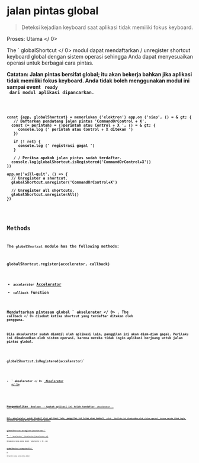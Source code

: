 # jalan pintas global

> Deteksi kejadian keyboard saat aplikasi tidak memiliki fokus keyboard.

Proses:  Utama </ 0></p> 

The ` globalShortcut </ 0> modul dapat mendaftarkan / unregister shortcut keyboard global dengan sistem operasi sehingga Anda dapat menyesuaikan operasi untuk berbagai cara pintas.</p>

<p><strong> Catatan: </ 0> Jalan pintas bersifat global; itu akan bekerja bahkan jika aplikasi tidak memiliki fokus keyboard. Anda tidak boleh menggunakan modul ini sampai event <code> ready </ 0>
 dari modul aplikasi dipancarkan.</p>

<pre><code class="javascript">const {app, globalShortcut} = memerlukan ('elektron') app.on ('siap', () = & gt; {
   // Daftarkan pendatang jalan pintas 'CommandOrControl + X'.
  const (= perintah) = ()perintah atau Control + X ', () = & gt; {
     console.log (' perintah atau Control + X ditekan ')
   })

   if (! ret) {
     console.log (' registrasi gagal ')
   }

   / / Periksa apakah jalan pintas sudah terdaftar.
  console.log(globalShortcut.isRegistered('CommandOrControl+X'))
})

app.on('will-quit', () => {
  // Unregister a shortcut.
  globalShortcut.unregister('CommandOrControl+X')

  // Unregister all shortcuts.
  globalShortcut.unregisterAll()
})
`</pre> 

## Methods

The `globalShortcut` module has the following methods:

### `globalShortcut.register(accelerator, callback)`

* `accelerator` [Accelerator](accelerator.md)
* `callback` Function

Mendaftarkan pintasan global ` akselerator </ 0> . The <code> callback </ 0> disebut ketika shortcut yang terdaftar ditekan oleh pengguna.</p>

<p>Bila akselerator sudah diambil oleh aplikasi lain, panggilan ini akan diam-diam gagal. Perilaku ini dimaksudkan oleh sistem operasi, karena mereka tidak ingin aplikasi berjuang untuk jalan pintas global.</p>

<h3><code>globalShortcut.isRegistered(accelerator)`</h3> 

* ` akselerator </ 0>  <a href="accelerator.md"> Akselerator </ 1></li>
</ul>

<p>Mengembalikan <code> Boolean </ 0> - Apakah aplikasi ini telah terdaftar <code> akselerator </ 0> .</p>

<p>Bila akselerator sudah diambil oleh aplikasi lain, panggilan ini tetap akan kembali <code> salah</ 0> . Perilaku ini dimaksudkan oleh sistem operasi, karena mereka tidak ingin aplikasi berjuang untuk jalan pintas global.</p>

<h3><code>globalShortcut.unregister(accelerator)`</h3> 
    * `accelerator` [Accelerator](accelerator.md)
    
    Unregisters jalan pintas global ` akselerator </ 0> .</p>

<h3><code>globalShortcut.unregisterAll()`</h3> 
    
    Unregisters semua jalan pintas global.